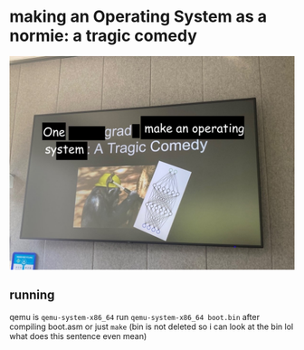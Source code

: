 # making an Operating System as a normie: a tragic comedy

<img src="pictures/funny.jpeg" width="700">


## running

qemu is `qemu-system-x86_64`
run `qemu-system-x86_64 boot.bin` after compiling boot.asm
or just `make` (bin is not deleted so i can look at the bin lol what does this sentence even mean)